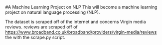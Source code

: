 #A Machine Learning Project on NLP
This will become a machine learning project on natural language processing (NLP).

The dataset is scraped off of the internet and concerns Virgin media reviews.
reviews are scraped off of https://www.broadband.co.uk/broadband/providers/virgin-media/reviews the with the scrape.py script. 

